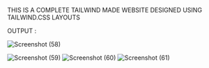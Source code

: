 THIS IS A COMPLETE TAILWIND MADE WEBSITE DESIGNED USING TAILWIND.CSS LAYOUTS 
<br>

OUTPUT : 

![Screenshot (58)](https://github.com/vasavi-kapoor/Gym-Website/assets/167674781/3c45daf5-0c5c-4e88-b6a2-38d92648790e)

![Screenshot (59)](https://github.com/vasavi-kapoor/Gym-Website/assets/167674781/e7c03eae-308c-4a5e-a90a-80a2c9ec4b12)
![Screenshot (60)](https://github.com/vasavi-kapoor/Gym-Website/assets/167674781/bcf317f3-8bd4-472a-93f0-9b9b880e323b)
![Screenshot (61)](https://github.com/vasavi-kapoor/Gym-Website/assets/167674781/af487ab9-4171-429b-8874-9975f08c7a28)
